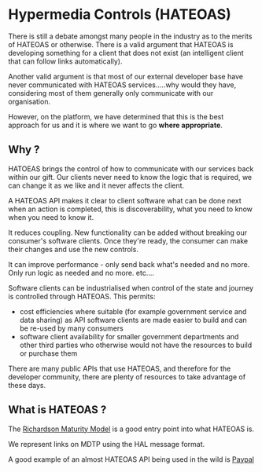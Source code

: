 # Hypermedia Controls (HATEOAS)

There is still a debate amongst many people in the industry as to the merits of HATEOAS or otherwise. There is a valid argument that HATEOAS is developing something for a client that does not exist (an intelligent client that can follow links automatically).

Another valid argument is that most of our external developer base have never communicated with HATEOAS services.....why would they have, considering most of them generally only communicate with our organisation.

However, on the platform, we have determined that this is the best approach for us and it is where we want to go **where appropriate**.

## Why ?

HATOEAS brings the control of how to communicate with our services back within our gift. Our clients never need to know the logic that is required, we can change it as we like and it never affects the client.

A HATEOAS API makes it clear to client software what can be done next when an action is completed, this is discoverability, what you need to know when you need to know it.

It reduces coupling. New functionality can be added without breaking our consumer's software clients. Once they're ready, the consumer can make their changes and use the new controls.

It can improve performance - only send back what's needed and no more. Only run logic as needed and no more. etc....

Software clients can be industrialised when control of the state and journey is controlled through HATEOAS. This permits:

* cost efficiencies where suitable (for example government service and data sharing) as API software clients are made easier to build and can be re-used by many consumers
* software client availability for smaller government departments and other third parties who otherwise would not have the resources to build or purchase them

There are many public APIs that use HATEOAS, and therefore for the developer community, there are plenty of resources to take advantage of these days. 

## What is HATEOAS ?

The [Richardson Maturity Model](https://martinfowler.com/articles/richardsonMaturityModel.html#level3) is a good entry point into what HATEOAS is.

We represent links on MDTP using the HAL message format.

A good example of an almost HATEOAS API being used in the wild is  [Paypal](https://developer.paypal.com/docs/api/overview/)
